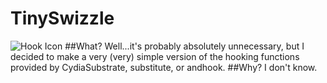 # TinySwizzle
![Hook Icon](https://raw.githubusercontent.com/ZCodeMT/TinySwizzle/master/hook.jpg)
##What?
Well...it's probably absolutely unnecessary, but I decided to make a very (very) simple version of the hooking functions provided by CydiaSubstrate, substitute, or andhook.
##Why?
I don't know.